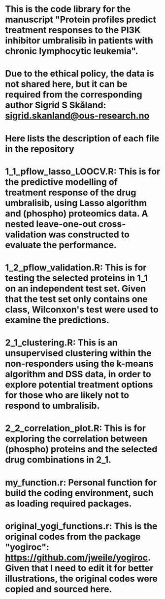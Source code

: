 # This is the code library for the manuscript "Protein profiles predict treatment responses to the PI3K inhibitor umbralisib in patients with chronic lymphocytic leukemia".

# Due to the ethical policy, the data is not shared here, but it can be required from the corresponding author Sigrid S Skåland: sigrid.skanland@ous-research.no

# Here lists the description of each file in the repository

# 1_1_pflow_lasso_LOOCV.R: This is for the predictive modelling of treatment response of the drug umbralisib, using Lasso algorithm and (phospho) proteomics data. A nested leave-one-out cross-validation was constructed to evaluate the performance.

# 1_2_pflow_validation.R: This is for testing the selected proteins in 1_1 on an independent test set. Given that the test set only contains one class, Wilconxon's test were used to examine the predictions.

# 2_1_clustering.R: This is an unsupervised clustering within the non-responders using the k-means algorithm and DSS data, in order to explore potential treatment options for those who are likely not to respond to umbralisib.

# 2_2_correlation_plot.R: This is for exploring the correlation between (phospho) proteins and the selected drug combinations in 2_1.

# my_function.r: Personal function for build the coding environment, such as loading required packages.

# original_yogi_functions.r: This is the original codes from the package "yogiroc": https://github.com/jweile/yogiroc. Given that I need to edit it for better illustrations, the original codes were copied and sourced here.